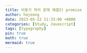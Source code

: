 ```yaml
---
title: 비동기 처리 문제 해결2) promise
author: hajeong
date: 2023-05-22 11:33:00 +0800
categories: [Study, Javascript]
tags: [typography]
pin: true
math: true
mermaid: true
---
```

